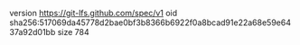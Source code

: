 version https://git-lfs.github.com/spec/v1
oid sha256:517069da45778d2bae0bf3b8366b6922f0a8bcad91e22a68e59e6437a92d01bb
size 784
